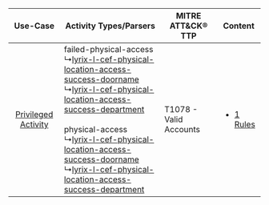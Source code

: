 |    Use-Case    | Activity Types/Parsers    | MITRE ATT&CK® TTP          | Content    |
|:----:| ---- | ---- | ---- |
| [Privileged Activity](../../../UseCases/uc_privileged_activity.md) |  failed-physical-access<br> ↳[lyrix-l-cef-physical-location-access-success-doorname](Ps/pC_lyrixlcefphysicallocationaccesssuccessdoorname.md)<br> ↳[lyrix-l-cef-physical-location-access-success-department](Ps/pC_lyrixlcefphysicallocationaccesssuccessdepartment.md)<br><br> physical-access<br> ↳[lyrix-l-cef-physical-location-access-success-doorname](Ps/pC_lyrixlcefphysicallocationaccesssuccessdoorname.md)<br> ↳[lyrix-l-cef-physical-location-access-success-department](Ps/pC_lyrixlcefphysicallocationaccesssuccessdepartment.md)<br> | T1078 - Valid Accounts<br> | [<ul><li>1 Rules</li></ul>](RM/r_m_lyrix_lyrix_Privileged_Activity.md) |